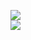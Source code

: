 [![](https://img.shields.io/badge/Made%20With-Github%20Spray-lightgrey.svg?style=for-the-badge&logo=github)](https://github.com/Annihil/github-spray#5654)  
[![](https://i.imgur.com/2DrTn0Z.gif)](https://github.com/Annihil/github-spray)